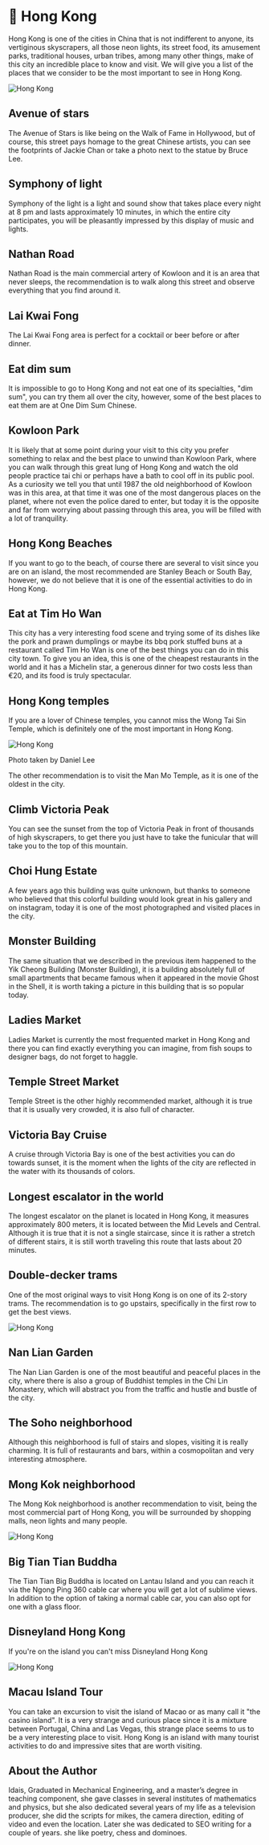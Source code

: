 # 🏯 Hong Kong

Hong Kong is one of the cities in China that is not indifferent to anyone, its vertiginous skyscrapers, all those neon lights, its street food, its amusement parks, traditional houses, urban tribes, among many other things, make of this city an incredible place to know and visit. We will give you a list of the places that we consider to be the most important to see in Hong Kong.

![Hong Kong](_static/images/hong-kong/hong-kong-1.jpeg)

## Avenue of stars

The Avenue of Stars is like being on the Walk of Fame in Hollywood, but of course, this street pays homage to the great Chinese artists, you can see the footprints of Jackie Chan or take a photo next to the statue by Bruce Lee.

## Symphony of light

Symphony of the light is a light and sound show that takes place every night at 8 pm and lasts approximately 10 minutes, in which the entire city participates, you will be pleasantly impressed by this display of music and lights.

## Nathan Road

Nathan Road is the main commercial artery of Kowloon and it is an area that never sleeps, the recommendation is to walk along this street and observe everything that you find around it.

## Lai Kwai Fong

The Lai Kwai Fong area is perfect for a cocktail or beer before or after dinner.

## Eat dim sum

It is impossible to go to Hong Kong and not eat one of its specialties, "dim sum", you can try them all over the city, however, some of the best places to eat them are at One Dim Sum Chinese.

## Kowloon Park

It is likely that at some point during your visit to this city you prefer something to relax and the best place to unwind than Kowloon Park, where you can walk through this great lung of Hong Kong and watch the old people practice tai chi or perhaps have a bath to cool off in its public pool. As a curiosity we tell you that until 1987 the old neighborhood of Kowloon was in this area, at that time it was one of the most dangerous places on the planet, where not even the police dared to enter, but today it is the opposite and far from worrying about passing through this area, you will be filled with a lot of tranquility.

## Hong Kong Beaches

If you want to go to the beach, of course there are several to visit since you are on an island, the most recommended are Stanley Beach or South Bay, however, we do not believe that it is one of the essential activities to do in Hong Kong.

## Eat at Tim Ho Wan

This city has a very interesting food scene and trying some of its dishes like the pork and prawn dumplings or maybe its bbq pork stuffed buns at a restaurant called Tim Ho Wan is one of the best things you can do in this city town. To give you an idea, this is one of the cheapest restaurants in the world and it has a Michelin star, a generous dinner for two costs less than €20, and its food is truly spectacular.

## Hong Kong temples

If you are a lover of Chinese temples, you cannot miss the Wong Tai Sin Temple, which is definitely one of the most important in Hong Kong.

![Hong Kong](_static/images/hong-kong/hong-kong-2.jpeg)

Photo taken by Daniel Lee

The other recommendation is to visit the Man Mo Temple, as it is one of the oldest in the city.

## Climb Victoria Peak

You can see the sunset from the top of Victoria Peak in front of thousands of high skyscrapers, to get there you just have to take the funicular that will take you to the top of this mountain.

## Choi Hung Estate

A few years ago this building was quite unknown, but thanks to someone who believed that this colorful building would look great in his gallery and on instagram, today it is one of the most photographed and visited places in the city.

## Monster Building

The same situation that we described in the previous item happened to the Yik Cheong Building (Monster Building), it is a building absolutely full of small apartments that became famous when it appeared in the movie Ghost in the Shell, it is worth taking a picture in this building that is so popular today.

## Ladies Market

Ladies Market is currently the most frequented market in Hong Kong and there you can find exactly everything you can imagine, from fish soups to designer bags, do not forget to haggle.

## Temple Street Market

Temple Street is the other highly recommended market, although it is true that it is usually very crowded, it is also full of character.

## Victoria Bay Cruise

A cruise through Victoria Bay is one of the best activities you can do towards sunset, it is the moment when the lights of the city are reflected in the water with its thousands of colors.

## Longest escalator in the world

The longest escalator on the planet is located in Hong Kong, it measures approximately 800 meters, it is located between the Mid Levels and Central. Although it is true that it is not a single staircase, since it is rather a stretch of different stairs, it is still worth traveling this route that lasts about 20 minutes.

## Double-decker trams

One of the most original ways to visit Hong Kong is on one of its 2-story trams. The recommendation is to go upstairs, specifically in the first row to get the best views.

![Hong Kong](_static/images/hong-kong/hong-kong-3.jpeg)

## Nan Lian Garden

The Nan Lian Garden is one of the most beautiful and peaceful places in the city, where there is also a group of Buddhist temples in the Chi Lin Monastery, which will abstract you from the traffic and hustle and bustle of the city.

## The Soho neighborhood

Although this neighborhood is full of stairs and slopes, visiting it is really charming. It is full of restaurants and bars, within a cosmopolitan and very interesting atmosphere.

## Mong Kok neighborhood

The Mong Kok neighborhood is another recommendation to visit, being the most commercial part of Hong Kong, you will be surrounded by shopping malls, neon lights and many people.

![Hong Kong](_static/images/hong-kong/hong-kong-4.jpeg)

## Big Tian Tian Buddha

The Tian Tian Big Buddha is located on Lantau Island and you can reach it via the Ngong Ping 360 cable car where you will get a lot of sublime views. In addition to the option of taking a normal cable car, you can also opt for one with a glass floor.

## Disneyland Hong Kong

If you're on the island you can't miss Disneyland Hong Kong

![Hong Kong](_static/images/hong-kong/hong-kong-5.jpeg)

## Macau Island Tour

You can take an excursion to visit the island of Macao or as many call it "the casino island". It is a very strange and curious place since it is a mixture between Portugal, China and Las Vegas, this strange place seems to us to be a very interesting place to visit.
Hong Kong is an island with many tourist activities to do and impressive sites that are worth visiting.

## About the Author

Idais, Graduated in Mechanical Engineering, and a master’s degree in teaching component, she gave classes in several institutes of mathematics and physics, but she also dedicated several years of my life as a television producer, she did the scripts for mikes, the camera direction, editing of video and even the location. Later she was dedicated to SEO writing for a couple of years. she like poetry, chess and dominoes.

